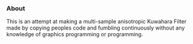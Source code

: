 ### About
This is an attempt at making a multi-sample anisotropic Kuwahara Filter made by copying peoples code and fumbling continuously without any knowledge of graphics programming or programming.
